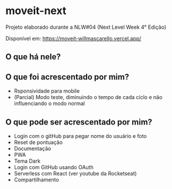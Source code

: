 # moveit-next
Projeto elaborado durante a NLW#04 (Next Level Week 4° Edição)

Disponível em: https://moveit-willmascarello.vercel.app/

## O que há nele?


## O que foi acrescentado por mim?

- Rsponsividade para mobile
- (Parcial) Modo teste, diminuindo o tempo de cada cíclo e não influenciando o modo normal


## O que pode ser acrescentado por mim?

- Login com o gitHub para pegar nome do usuário e foto
- Reset de pontuação
- Documentação
- PWA
- Tema Dark
- Login com GitHub usando OAuth
- Serverless com React (ver youtube da Rocketseat)
- Compartilhamento